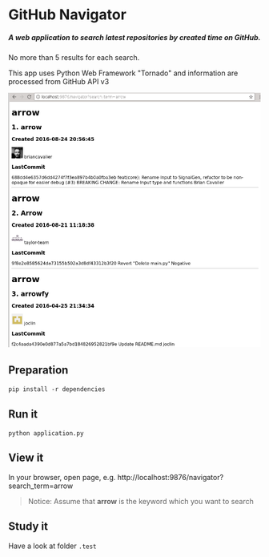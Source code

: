 GitHub Navigator
================

##### A web application to search latest repositories by created time on GitHub.

No more than 5 results for each search.

This app uses Python Web Framework "Tornado" and information are processed from GitHub API v3

![image](.test/snapshot352.png)


Preparation
------------
```
pip install -r dependencies
```


Run it
------------
```
python application.py
```

View it
-------------
In your browser, open page, e.g. http://localhost:9876/navigator?search_term=arrow

> Notice: Assume that **arrow** is the keyword which you want to search

Study it
-------------
Have a look at folder `.test`

